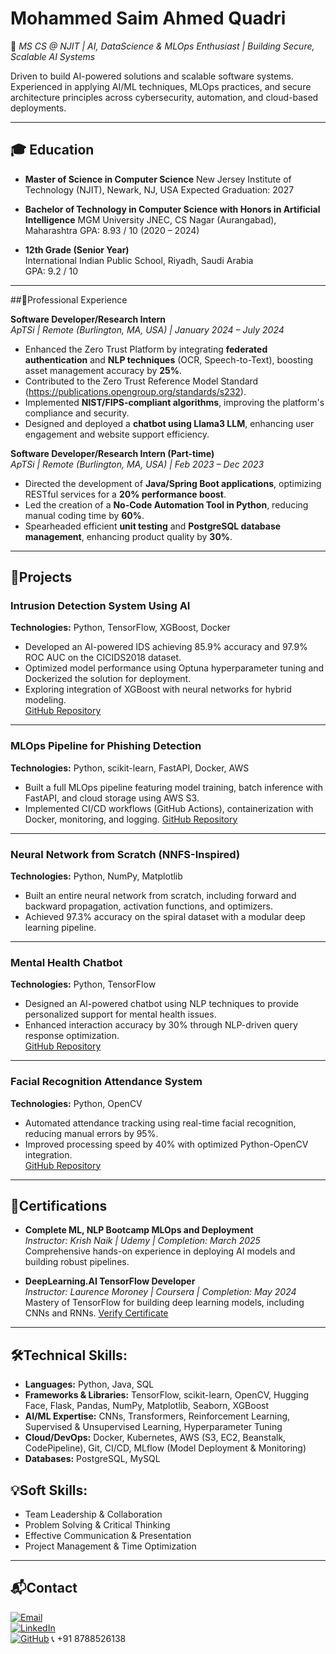 # Mohammed Saim Ahmed Quadri
🚀 _MS CS @ NJIT | AI, DataScience & MLOps Enthusiast | Building Secure, Scalable AI Systems_

Driven to build AI-powered solutions and scalable software systems. Experienced in applying AI/ML techniques, MLOps practices, and secure architecture principles across cybersecurity, automation, and cloud-based deployments.

---

## 🎓 Education

- **Master of Science in Computer Science**
  New Jersey Institute of Technology (NJIT), Newark, NJ, USA
  Expected Graduation: 2027
  
- **Bachelor of Technology in Computer Science with Honors in Artificial Intelligence**
  MGM University JNEC, CS Nagar (Aurangabad), Maharashtra
  GPA: 8.93 / 10 (2020 – 2024)
  
- **12th Grade (Senior Year)**  
  International Indian Public School, Riyadh, Saudi Arabia  
  GPA: 9.2 / 10

---

##💼Professional Experience

**Software Developer/Research Intern**  
_ApTSi | Remote (Burlington, MA, USA) | January 2024 – July 2024_
- Enhanced the Zero Trust Platform by integrating **federated authentication** and **NLP techniques** (OCR, Speech-to-Text), boosting asset management accuracy by **25%**.
- Contributed to the Zero Trust Reference Model Standard (https://publications.opengroup.org/standards/s232).
- Implemented **NIST/FIPS-compliant algorithms**, improving the platform's compliance and security.  
- Designed and deployed a **chatbot using Llama3 LLM**, enhancing user engagement and website support efficiency.

**Software Developer/Research Intern (Part-time)**  
_ApTSi | Remote (Burlington, MA, USA) | Feb 2023 – Dec 2023_ 
- Directed the development of **Java/Spring Boot applications**, optimizing RESTful services for a **20% performance boost**.  
- Led the creation of a **No-Code Automation Tool in Python**, reducing manual coding time by **60%**.  
- Spearheaded efficient **unit testing** and **PostgreSQL database management**, enhancing product quality by **30%**.

---

## 🧠Projects

### **Intrusion Detection System Using AI**  
**Technologies:** Python, TensorFlow, XGBoost, Docker  
- Developed an AI-powered IDS achieving 85.9% accuracy and 97.9% ROC AUC on the CICIDS2018 dataset.
- Optimized model performance using Optuna hyperparameter tuning and Dockerized the solution for deployment. 
- Exploring integration of XGBoost with neural networks for hybrid modeling.  
[GitHub Repository](https://github.com/MohammedSaim-Quadri/Intrusion_Detection-System)

---

### **MLOps Pipeline for Phishing Detection**
**Technologies:** Python, scikit-learn, FastAPI, Docker, AWS
- Built a full MLOps pipeline featuring model training, batch inference with FastAPI, and cloud storage      using AWS S3.
- Implemented CI/CD workflows (GitHub Actions), containerization with Docker, monitoring, and logging.
[GitHub Repository](https://github.com/MohammedSaim-Quadri/networksecurity)
---

### **Neural Network from Scratch (NNFS-Inspired)**
**Technologies:** Python, NumPy, Matplotlib
- Built an entire neural network from scratch, including forward and backward propagation, activation        functions, and optimizers.
- Achieved 97.3% accuracy on the spiral dataset with a modular deep learning pipeline.

---

### **Mental Health Chatbot**  
**Technologies:** Python, TensorFlow  
- Designed an AI-powered chatbot using NLP techniques to provide personalized support for mental health issues.  
- Enhanced interaction accuracy by 30% through NLP-driven query response optimization.  
[GitHub Repository](https://github.com/MohammedSaim-Quadri/Mental-Health-Chatbot)

---

### **Facial Recognition Attendance System**  
**Technologies:** Python, OpenCV  
- Automated attendance tracking using real-time facial recognition, reducing manual errors by 95%.  
- Improved processing speed by 40% with optimized Python-OpenCV integration.  
[GitHub Repository](https://github.com/MohammedSaim-Quadri/FaceRegattend)

---

## 📜Certifications
- **Complete ML, NLP Bootcamp MLOps and Deployment**  
  _Instructor: Krish Naik | Udemy | Completion: March 2025_
  Comprehensive hands-on experience in deploying AI models and building robust pipelines.

- **DeepLearning.AI TensorFlow Developer**  
  _Instructor: Laurence Moroney | Coursera | Completion: May 2024_
  Mastery of TensorFlow for building deep learning models, including CNNs and RNNs.
  [Verify Certificate](https://coursera.org/verify/professional-cert/YNHYR4YAG82)

---

## 🛠️Technical Skills:
- **Languages:** Python, Java, SQL
- **Frameworks & Libraries:** TensorFlow, scikit-learn, OpenCV, Hugging Face, Flask, Pandas, NumPy, Matplotlib, Seaborn, XGBoost
- **AI/ML Expertise:** CNNs, Transformers, Reinforcement Learning, Supervised & Unsupervised Learning, Hyperparameter Tuning
- **Cloud/DevOps:** Docker, Kubernetes, AWS (S3, EC2, Beanstalk, CodePipeline), Git, CI/CD, MLflow (Model Deployment & Monitoring)
- **Databases:** PostgreSQL, MySQL

## 💡Soft Skills:
- Team Leadership & Collaboration  
- Problem Solving & Critical Thinking  
- Effective Communication & Presentation  
- Project Management & Time Optimization  

---

## 📬Contact
[![Email](https://img.shields.io/badge/Email-D14836?style=flat&logo=gmail&logoColor=white)](mailto:mohammedsaimquadri@gmail.com)  
[![LinkedIn](https://img.shields.io/badge/LinkedIn-0A66C2?style=flat&logo=linkedin&logoColor=white)](https://www.linkedin.com/in/msaquadri/)  
[![GitHub](https://img.shields.io/badge/GitHub-181717?style=flat&logo=github&logoColor=white)](https://github.com/MohammedSaim-Quadri)
📞 +91 8788526138

